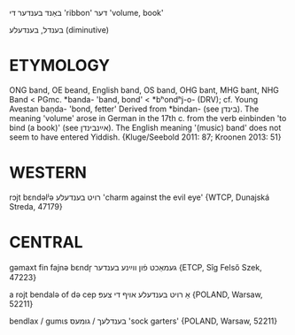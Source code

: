 באַנד
בענדער
די
'ribbon'
דער
'volume, book'

בענדל, בענדעלע
(diminutive)

ETYMOLOGY
===========
ONG band, OE beand, English band, OS band, OHG bant, MHG bant, NHG Band < PGmc. *banda- 'band, bond' < *bʰondʰj-o- (DRV); cf. Young Avestan baṇda- 'bond, fetter'
Derived from *bindan- (see בינדן).
The meaning 'volume' arose in German in the 17th c. from the verb einbinden 'to bind (a book)' (see אײַנבינדן). The English meaning '(music) band' does not seem to have entered Yiddish.
{Kluge/Seebold 2011: 87; Kroonen 2013: 51}

WESTERN
========

rɔjt bɛndəlʲə רויט בענדעלע 'charm against the evil eye' {WTCP, Dunajská Streda, 47179}

CENTRAL
========

gəmaxt fin fajnə bɛndr̩ געמאַכט פֿון ווײַנע בענדער {ETCP, Sîg Felső Szek, 47223}

a rojt bendalə of də cep אַ רויט בענדעלע אויף די צעפּ {POLAND, Warsaw, 52211}

bendlax / gumɩs בענדלעך / גומעס 'sock garters' {POLAND, Warsaw, 52211}